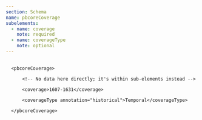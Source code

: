 ```yaml
---
section: Schema
name: pbcoreCoverage
subelements:
  - name: coverage
    note: required
  - name: coverageType
    note: optional
---
```

<pre>
  <code>
  &lt;pbcoreCoverage&gt;<br>
      &lt;!-- No data here directly; it's within sub-elements instead --&gt;<br>
      &lt;coverage&gt;1607-1631&lt;/coverage&gt;<br>
      &lt;coverageType annotation=&quot;historical&quot;&gt;Temporal&lt;/coverageType&gt;<br>
  &lt;/pbcoreCoverage&gt;
  </code>
</pre>
